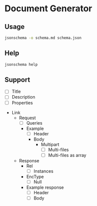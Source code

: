 # Document Generator

## Usage

```bash
jsonschema -o schema.md schema.json
```

## Help

```bash
jsonschema help
```

## Support

- [ ] Title
- [ ] Description
- [ ] Properties
- Link
  - Request
    - [ ] Queries
    - Example
      - [ ] Header
      - Body
        - Multipart
          - [ ] Multi-files
          - [ ] Multi-files as array
  - Response
    - Rel
      - [ ] Instances
    - EncType
      - [ ] Null
    - Example response
      - [ ] Header
      - [ ] Body
